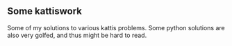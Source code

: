 ## Some kattiswork

Some of my solutions to various kattis problems. Some python solutions are also very golfed, and thus might be hard to read.
